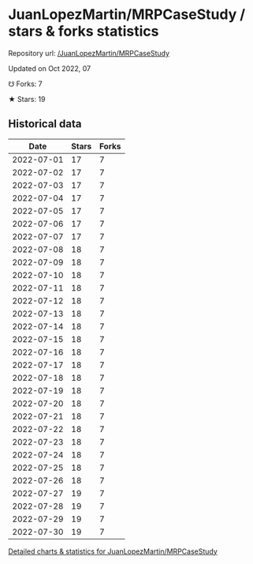 # JuanLopezMartin/MRPCaseStudy / stars & forks statistics

Repository url: [/JuanLopezMartin/MRPCaseStudy](https://github.com/JuanLopezMartin/MRPCaseStudy)

Updated on Oct 2022, 07

☋ Forks: 7

★ Stars: 19

## Historical data
| Date | Stars | Forks |
|------|-------|-------|
| 2022-07-01 | 17 | 7 | 
| 2022-07-02 | 17 | 7 | 
| 2022-07-03 | 17 | 7 | 
| 2022-07-04 | 17 | 7 | 
| 2022-07-05 | 17 | 7 | 
| 2022-07-06 | 17 | 7 | 
| 2022-07-07 | 17 | 7 | 
| 2022-07-08 | 18 | 7 | 
| 2022-07-09 | 18 | 7 | 
| 2022-07-10 | 18 | 7 | 
| 2022-07-11 | 18 | 7 | 
| 2022-07-12 | 18 | 7 | 
| 2022-07-13 | 18 | 7 | 
| 2022-07-14 | 18 | 7 | 
| 2022-07-15 | 18 | 7 | 
| 2022-07-16 | 18 | 7 | 
| 2022-07-17 | 18 | 7 | 
| 2022-07-18 | 18 | 7 | 
| 2022-07-19 | 18 | 7 | 
| 2022-07-20 | 18 | 7 | 
| 2022-07-21 | 18 | 7 | 
| 2022-07-22 | 18 | 7 | 
| 2022-07-23 | 18 | 7 | 
| 2022-07-24 | 18 | 7 | 
| 2022-07-25 | 18 | 7 | 
| 2022-07-26 | 18 | 7 | 
| 2022-07-27 | 19 | 7 | 
| 2022-07-28 | 19 | 7 | 
| 2022-07-29 | 19 | 7 | 
| 2022-07-30 | 19 | 7 | 


[Detailed charts & statistics for JuanLopezMartin/MRPCaseStudy](https://reviewgithub.com/rep/JuanLopezMartin/MRPCaseStudy)
